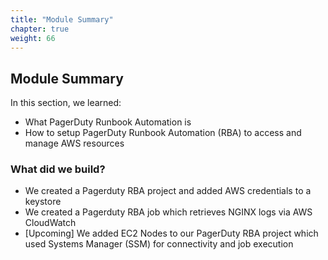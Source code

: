 ```yaml
---
title: "Module Summary"
chapter: true
weight: 66
---
```


## Module Summary

In this section, we learned:

- What PagerDuty Runbook Automation is
- How to setup PagerDuty Runbook Automation (RBA) to access and manage AWS resources

### What did we build?

- We created a Pagerduty RBA project and added AWS credentials to a keystore
- We created a Pagerduty RBA job which retrieves NGINX logs via AWS CloudWatch
- [Upcoming] We added EC2 Nodes to our PagerDuty RBA project which used Systems Manager (SSM) for connectivity and job execution
